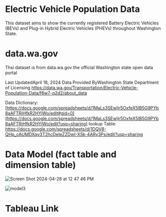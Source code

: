 # Electric Vehicle Population Data
This dataset aims to show the currently registered Battery Electric Vehicles (BEVs) and Plug-in Hybrid Electric Vehicles (PHEVs) throughout Washington State.


# data.wa.gov
Thsi dataset is from data.wa.gov the official Washington state open data portal


Last UpdatedApril 18, 2024 
Data Provided ByWashington State Department of Licensing https://data.wa.gov/Transportation/Electric-Vehicle-Population-Data/f6w7-q2d2/about_data

Data Dictionary: [https://docs.google.com/spreadsheets/d/1MaLs3SEwljr5OxfeX5lB5G9PYb8aAFTRiHfkR2HYiWo/edit#gid=0](https://docs.google.com/spreadsheets/d/1MaLs3SEwljr5OxfeX5lB5G9PYb8aAFTRiHfkR2HYiWo/edit?usp=sharing)
lookup Table: https://docs.google.com/spreadsheets/d/1DQV8-QHp_cAUMDXqv3T2hcDeleZZDwI-XSk-4ARy3Ps/edit?usp=sharing

# Data Model (fact table and dimension table)
![Screen Shot 2024-04-28 at 12 47 46 PM](https://github.com/Eddy-Yan/Data-Warehousing-HM/assets/123831422/77c957d4-79f0-486b-90bb-2706a1d48632)

![model3](https://github.com/Eddy-Yan/Data-Warehousing-HM/assets/123831422/e36e3372-8cdd-4129-8759-56a1ce5e18df)

# Tableau Link
